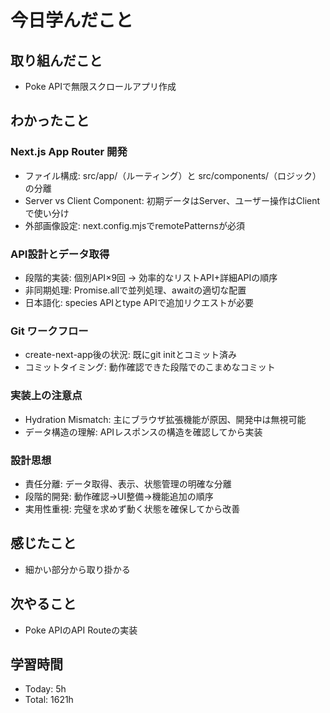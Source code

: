 # 今日学んだこと
## 取り組んだこと
- Poke APIで無限スクロールアプリ作成
## わかったこと
### Next.js App Router 開発
- ファイル構成: src/app/（ルーティング）と src/components/（ロジック）の分離
- Server vs Client Component: 初期データはServer、ユーザー操作はClientで使い分け
- 外部画像設定: next.config.mjsでremotePatternsが必須

### API設計とデータ取得
- 段階的実装: 個別API×9回 → 効率的なリストAPI+詳細APIの順序
- 非同期処理: Promise.allで並列処理、awaitの適切な配置
- 日本語化: species APIとtype APIで追加リクエストが必要

### Git ワークフロー
- create-next-app後の状況: 既にgit initとコミット済み
- コミットタイミング: 動作確認できた段階でのこまめなコミット

### 実装上の注意点
- Hydration Mismatch: 主にブラウザ拡張機能が原因、開発中は無視可能
- データ構造の理解: APIレスポンスの構造を確認してから実装

### 設計思想
- 責任分離: データ取得、表示、状態管理の明確な分離
- 段階的開発: 動作確認→UI整備→機能追加の順序
- 実用性重視: 完璧を求めず動く状態を確保してから改善
## 感じたこと
- 細かい部分から取り掛かる
## 次やること
- Poke APIのAPI Routeの実装
## 学習時間
- Today: 5h
- Total: 1621h